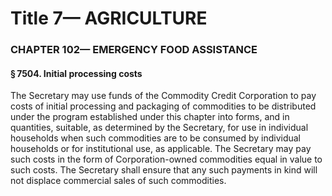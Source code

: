 
# Title 7— AGRICULTURE
### CHAPTER 102— EMERGENCY FOOD ASSISTANCE
#### § 7504. Initial processing costs

The Secretary may use funds of the Commodity Credit Corporation to pay costs of initial processing and packaging of commodities to be distributed under the program established under this chapter into forms, and in quantities, suitable, as determined by the Secretary, for use in individual households when such commodities are to be consumed by individual households or for institutional use, as applicable. The Secretary may pay such costs in the form of Corporation-owned commodities equal in value to such costs. The Secretary shall ensure that any such payments in kind will not displace commercial sales of such commodities.
